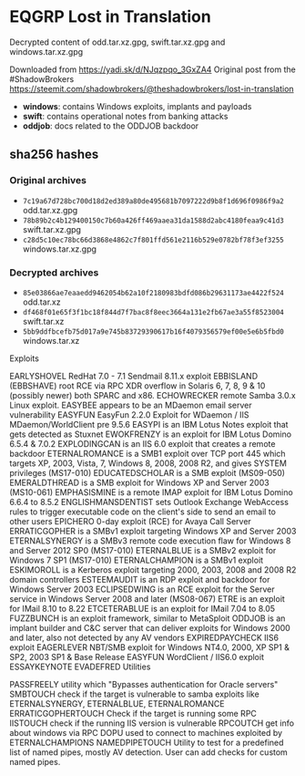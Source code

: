 # EQGRP Lost in Translation
Decrypted content of odd.tar.xz.gpg, swift.tar.xz.gpg and windows.tar.xz.gpg

Downloaded from https://yadi.sk/d/NJqzpqo_3GxZA4
Original post from the #ShadowBrokers https://steemit.com/shadowbrokers/@theshadowbrokers/lost-in-translation

- **windows**: contains Windows exploits, implants and payloads
- **swift**: contains operational notes from banking attacks
- **oddjob**: docs related to the ODDJOB backdoor 

## sha256 hashes
### Original archives
- `7c19a67d728bc700d18d2ed389a80de495681b7097222d9b8f1d696f0986f9a2` odd.tar.xz.gpg
- `78b89b2c4b129400150c7b60a426ff469aaea31da1588d2abc4180feaa9c41d3` swift.tar.xz.gpg
- `c28d5c10ec78bc66d3868e4862c7f801ffd561e2116b529e0782bf78f3ef3255` windows.tar.xz.gpg


### Decrypted archives
- `85e03866ae7eaaedd9462054b62a10f2180983bdfd086b29631173ae4422f524` odd.tar.xz
- `df468f01e65f3f1bc18f844d7f7bac8f8eec3664a131e2fb67ae3a55f8523004` swift.tar.xz
- `5bb9ddfbcefb75d017a9e745b83729390617b16f4079356579ef00e5e6b5fbd0` windows.tar.xz

Exploits

EARLYSHOVEL RedHat 7.0 - 7.1 Sendmail 8.11.x exploit
EBBISLAND (EBBSHAVE) root RCE via RPC XDR overflow in Solaris 6, 7, 8, 9 & 10 (possibly newer) both SPARC and x86.
ECHOWRECKER remote Samba 3.0.x Linux exploit.
EASYBEE appears to be an MDaemon email server vulnerability
EASYFUN EasyFun 2.2.0 Exploit for WDaemon / IIS MDaemon/WorldClient pre 9.5.6
EASYPI is an IBM Lotus Notes exploit that gets detected as Stuxnet
EWOKFRENZY is an exploit for IBM Lotus Domino 6.5.4 & 7.0.2
EXPLODINGCAN is an IIS 6.0 exploit that creates a remote backdoor
ETERNALROMANCE is a SMB1 exploit over TCP port 445 which targets XP, 2003, Vista, 7, Windows 8, 2008, 2008 R2, and gives SYSTEM privileges (MS17-010)
EDUCATEDSCHOLAR is a SMB exploit (MS09-050)
EMERALDTHREAD is a SMB exploit for Windows XP and Server 2003 (MS10-061)
EMPHASISMINE is a remote IMAP exploit for IBM Lotus Domino 6.6.4 to 8.5.2
ENGLISHMANSDENTIST sets Outlook Exchange WebAccess rules to trigger executable code on the client's side to send an email to other users
EPICHERO 0-day exploit (RCE) for Avaya Call Server
ERRATICGOPHER is a SMBv1 exploit targeting Windows XP and Server 2003
ETERNALSYNERGY is a SMBv3 remote code execution flaw for Windows 8 and Server 2012 SP0 (MS17-010)
ETERNALBLUE is a SMBv2 exploit for Windows 7 SP1 (MS17-010)
ETERNALCHAMPION is a SMBv1 exploit
ESKIMOROLL is a Kerberos exploit targeting 2000, 2003, 2008 and 2008 R2 domain controllers
ESTEEMAUDIT is an RDP exploit and backdoor for Windows Server 2003
ECLIPSEDWING is an RCE exploit for the Server service in Windows Server 2008 and later (MS08-067)
ETRE is an exploit for IMail 8.10 to 8.22
ETCETERABLUE is an exploit for IMail 7.04 to 8.05
FUZZBUNCH is an exploit framework, similar to MetaSploit
ODDJOB is an implant builder and C&C server that can deliver exploits for Windows 2000 and later, also not detected by any AV vendors
EXPIREDPAYCHECK IIS6 exploit
EAGERLEVER NBT/SMB exploit for Windows NT4.0, 2000, XP SP1 & SP2, 2003 SP1 & Base Release
EASYFUN WordClient / IIS6.0 exploit
ESSAYKEYNOTE
EVADEFRED
Utilities

PASSFREELY utility which "Bypasses authentication for Oracle servers"
SMBTOUCH check if the target is vulnerable to samba exploits like ETERNALSYNERGY, ETERNALBLUE, ETERNALROMANCE
ERRATICGOPHERTOUCH Check if the target is running some RPC
IISTOUCH check if the running IIS version is vulnerable
RPCOUTCH get info about windows via RPC
DOPU used to connect to machines exploited by ETERNALCHAMPIONS
NAMEDPIPETOUCH Utility to test for a predefined list of named pipes, mostly AV detection. User can add checks for custom named pipes.
